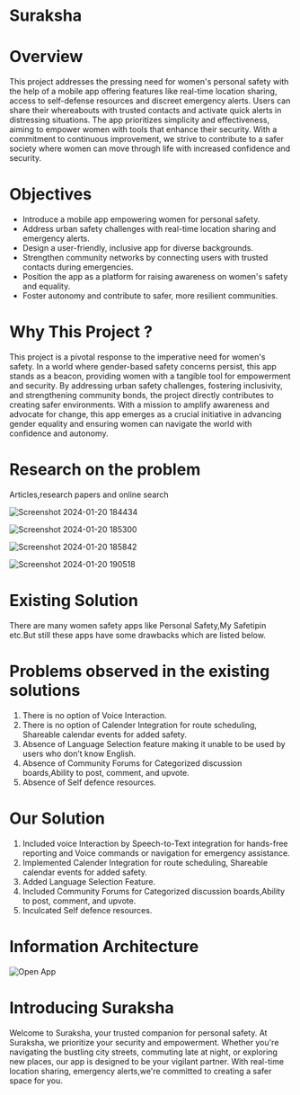 # Suraksha
# Overview 
This project addresses the pressing need for women's personal safety with the help of a mobile app offering features like real-time location sharing, access to self-defense resources and discreet emergency alerts. Users can share their whereabouts with trusted contacts and activate quick alerts in distressing situations. The app prioritizes simplicity and effectiveness, aiming to empower women with tools that enhance their security.  With a commitment to continuous improvement, we strive to contribute to a safer society where women can move through life with increased confidence and security.
# Objectives 
- Introduce a mobile app empowering women for personal safety.  
- Address urban safety challenges with real-time location sharing and emergency alerts.  
- Design a user-friendly, inclusive app for diverse backgrounds.  
- Strengthen community networks by connecting users with trusted contacts during emergencies.  
- Position the app as a platform for raising awareness on women's safety and equality.  
- Foster autonomy and contribute to safer, more resilient communities.
# Why This Project ?
This project is a pivotal response to the imperative need for women's safety. In a world where gender-based safety concerns persist, this app stands as a beacon, providing women with a tangible tool for empowerment and security. By addressing urban safety challenges, fostering inclusivity, and strengthening community bonds, the project directly contributes to creating safer environments. With a mission to amplify awareness and advocate for change, this app emerges as a crucial initiative in advancing gender equality and ensuring women can navigate the world with confidence and autonomy.
# Research on the problem
Articles,research papers and online search

![Screenshot 2024-01-20 184434](https://github.com/ShaikArshidBanu/Suraksha/assets/112767165/821e6ac3-bd7d-4874-9f59-e339d4628b16)

![Screenshot 2024-01-20 185300](https://github.com/ShaikArshidBanu/Suraksha/assets/112767165/e300f235-5f09-427e-8003-71c25682cb75)

![Screenshot 2024-01-20 185842](https://github.com/ShaikArshidBanu/Suraksha/assets/112767165/f87df10e-d5a0-46cc-8694-ad93a54bd154)

![Screenshot 2024-01-20 190518](https://github.com/ShaikArshidBanu/Suraksha/assets/112767165/3e54ae6e-d228-4bbd-9dd7-fdf6d3060da0)

# Existing Solution
There are many women safety apps like Personal Safety,My Safetipin etc.But still these apps have some drawbacks which are listed below.

# Problems observed in the existing solutions
1. There is no option of Voice Interaction.
2. There is no option of Calender Integration for route scheduling, Shareable calendar events for added safety.
3. Absence of Language Selection feature making it unable to be used by users who don’t know English.
4. Absence of Community Forums for Categorized discussion boards,Ability to post, comment, and upvote.
5. Absence of Self defence resources.

# Our Solution 
1. Included voice Interaction by Speech-to-Text integration for hands-free reporting and Voice  commands or navigation for emergency assistance.
2. Implemented Calender Integration for route scheduling, Shareable calendar events for added safety.
3. Added Language Selection Feature.
4. Included Community Forums for Categorized discussion boards,Ability to post, comment, and upvote.
5. Inculcated Self defence resources.
 # Information Architecture
![Open App](https://github.com/ShaikArshidBanu/Suraksha/assets/112767165/8646cba0-be3f-40c4-a807-cf0ff28d85c5)

# Introducing Suraksha

Welcome to Suraksha, your trusted companion for personal safety. At Suraksha, we prioritize your security and empowerment. Whether you're navigating the bustling city streets, commuting late at night, or exploring new places, our app is designed to be your vigilant partner. With real-time location sharing, emergency alerts,we're committed to creating a safer space for you.  

